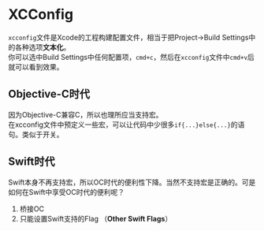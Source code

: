 # XCConfig
`xcconfig`文件是Xcode的工程构建配置文件，相当于把Project->Build Settings中的各种选项**文本化**。   
你可以选中Build Settings中任何配置项，`cmd+c`，然后在`xcconfig`文件中`cmd+v`后就可以看到效果。

## Objective-C时代
因为Objective-C兼容C，所以也理所应当支持宏。    
在xcconfig文件中预定义一些宏，可以让代码中少很多`if{...}else{...}`的语句。类似于开关。

## Swift时代
Swift本身不再支持宏，所以OC时代的便利性下降。当然不支持宏是正确的。可是如何在Swift中享受OC时代的便利呢？   
1. 桥接OC
2. 只能设置Swift支持的Flag （**Other Swift Flags**）

